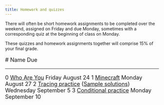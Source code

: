 ```yaml
---
title: Homework and quizzes
---
```


There will often be short homework assignments to be completed over
the weekend, assigned on Friday and due Monday, sometimes with a
corresponding quiz at the beginning of class on Monday.

These quizzes and homework assignments together will comprise 15% of
your final grade.

<font size="+1">

\#  Name                                                                                                               Due
--- ---------------                                                                                                    ----
0   [Who Are You](https://goo.gl/forms/hQc1kn67oivsZVIK2)                                                              Friday August 24
1   [Minecraft](static/minecraft.html)                                                                                 Monday August 27
2   [Tracing practice](static/tracing-practice.pdf) ([Sample solutions](static/tracing-exemplar.pdf))                  Wednesday September 5
3   [Conditional practice](static/conditional-practice.pdf)                                                            Monday September 10

<!-- 4: [Function reading](static/function-reading.pdf)                                                                    Wednesday February 21 -->
<!-- 5: [Function, loop, and string reading](static/loop-string-reading.pdf)                                               Monday February 26 -->
<!-- 6: [Heap tracing](static/heap-tracing.pdf) [ [Heap tracing template](static/heap-tracing-template.pdf) ]              Monday April 2 -->

<!-- 4: [DNA Strings](static/dna-strings.html)                                                                             February 22 -->


<!-- 6: [Zen reading -- section 1](http://mgoadric.github.io/csci150/homework/zen.html)                                 March 30 -->
<!-- 7: [System analysis](static/system-analysis.html)                                                                  April 4 -->

</font>
